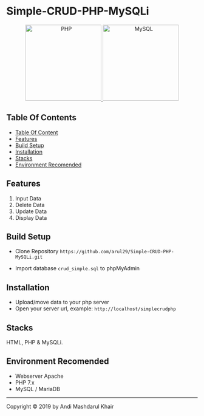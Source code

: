 # Simple-CRUD-PHP-MySQLi

<!-- <img width="200" src="https://cdn-icons-png.flaticon.com/512/5968/5968332.png">
&nbsp;
<img width="200" src="https://i1.wp.com/www.elearningworld.org/wp-content/uploads/2019/04/MySQL.svg.png?fit=600%2C400&ssl=1"> -->

<p align="center">
  <a href="https://www.php.net/">
    <img
      alt="PHP"
      src="https://static.cdn-cdpl.com/700x350/998b78e349061b4971c0a2b0e8d6be41/php_logo-image700x350-crop-image700x350-crop-image(700x350-crop)-image(700x350-crop).png"
      width="200"
    />
    <img
      alt="MySQL"
      src="https://i1.wp.com/www.elearningworld.org/wp-content/uploads/2019/04/MySQL.svg.png?fit=600%2C400&ssl=1"
      width="200"
    />
    
  </a>
</p>

<!-- ![Untitled](https://static.cdn-cdpl.com/700x350/998b78e349061b4971c0a2b0e8d6be41/php_logo-image700x350-crop-image700x350-crop-image(700x350-crop)-image(700x350-crop).png) -->

<!-- ![Untitled](https://i1.wp.com/www.elearningworld.org/wp-content/uploads/2019/04/MySQL.svg.png?fit=600%2C400&ssl=1) -->

## Table Of Contents

- [Table Of Content](#table-of-content)
- [Features](#features)
- [Build Setup](#build-setup)
- [Installation](#installation)
- [Stacks](#stacks)
- [Environment Recomended](#environment-recomended)

## Features

1. Input Data
2. Delete Data
3. Update Data
4. Display Data

## Build Setup

- Clone Repository `https://github.com/arul29/Simple-CRUD-PHP-MySQLi.git`

- Import database `crud_simple.sql` to phpMyAdmin

## Installation

- Upload/move data to your php server
- Open your server url, example: `http://localhost/simplecrudphp`

## Stacks

HTML, PHP & MySQLi.

## Environment Recomended

- Webserver Apache
- PHP 7.x
- MySQL / MariaDB

---

Copyright © 2019 by Andi Mashdarul Khair
